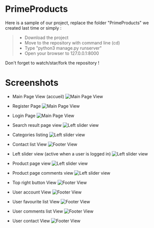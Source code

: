 # PrimeProducts 
Here is a sample of our project, replace the folder "PrimeProducts" we created last time or simply :
  > * Download the project
  > * Move to the repository with command line (cd)
  > * Type "python3 manage.py runserver"
  > * Open your browser to 127.0.0.1:8000
  
Don't forget to watch/star/fork the repository !

# Screenshots

* Main Page View (accueil)
![Main Page View](https://github.com/mehdibettiche/PrimeProducts/blob/master/Screenshots/1.png)

* Register Page 
![Main Page View](https://github.com/mehdibettiche/PrimeProducts/blob/master/Screenshots/4.png)

* Login Page
![Main Page View](https://github.com/mehdibettiche/PrimeProducts/blob/master/Screenshots/3.png)

* Search result page view 
![Left slider view](https://github.com/mehdibettiche/PrimeProducts/blob/master/Screenshots/7.png)

* Categories listing 
![Left slider view](https://github.com/mehdibettiche/PrimeProducts/blob/master/Screenshots/2.png)

* Contact list View
![Footer View](https://github.com/mehdibettiche/PrimeProducts/blob/master/Screenshots/14.png)

* Left slider view (active when a user is logged in)
![Left slider view](https://github.com/mehdibettiche/PrimeProducts/blob/master/Screenshots/5.png)

* Product page view
![Left slider view](https://github.com/mehdibettiche/PrimeProducts/blob/master/Screenshots/10.png)

* Product page comments view
![Left slider view](https://github.com/mehdibettiche/PrimeProducts/blob/master/Screenshots/11.png)

* Top right button View
![Footer View](https://github.com/mehdibettiche/PrimeProducts/blob/master/Screenshots/6.png)

* User account View
![Footer View](https://github.com/mehdibettiche/PrimeProducts/blob/master/Screenshots/8.png)

* User favourite list View
![Footer View](https://github.com/mehdibettiche/PrimeProducts/blob/master/Screenshots/9.png)

* User comments list View
![Footer View](https://github.com/mehdibettiche/PrimeProducts/blob/master/Screenshots/12.png)

* User contact View
![Footer View](https://github.com/mehdibettiche/PrimeProducts/blob/master/Screenshots/13.png)
